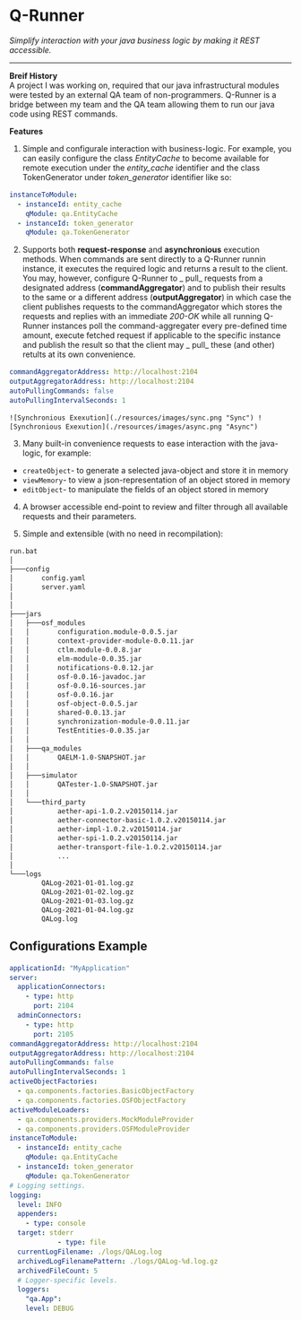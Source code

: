 # Q-Runner

_Simplify interaction with your java business logic by making it REST accessible._

***

**Breif History**  
A project I was working on, required that our java infrastructural modules were tested by an external QA team of non-programmers. Q-Runner is a bridge between my team and the QA team allowing them to run our java code using REST commands.

**Features**

1. Simple and configurale interaction with business-logic. For example, you can easily configure the class _EntityCache_ to become available for remote execution under the _entity_cache_ identifier and the class TokenGenerator under _token_generator_
   identifier like so:

```yaml
instanceToModule:
  - instanceId: entity_cache
    qModule: qa.EntityCache
  - instanceId: token_generator
    qModule: qa.TokenGenerator
```

2. Supports both **request-response** and **asynchronious** execution methods. When commands are sent directly to a Q-Runner runnin instance, it executes the required logic and returns a result to the client. You may, however, configure Q-Runner to _
   pull_ requests from a designated address (**commandAggregator**) and to publish their results to the same or a different address (**outputAggregator**) in which case the client publishes requests to the commandAggregator which stores the requests
   and replies with an immediate _200-OK_ while all running Q-Runner instances poll the command-aggregater every pre-defined time amount, execute fetched request if applicable to the specific instance and publish the result so that the client may _
   pull_ these (and other) retults at its own convenience.

```yaml
commandAggregatorAddress: http://localhost:2104
outputAggregatorAddress: http://localhost:2104
autoPullingCommands: false
autoPullingIntervalSeconds: 1
```

    ![Synchronious Exexution](./resources/images/sync.png "Sync") ![Synchronious Exexution](./resources/images/async.png "Async")

3. Many built-in convenience requests to ease interaction with the java-logic, for example:

* `createObject`- to generate a selected java-object and store it in memory
* `viewMemory`- to view a json-representation of an object stored in memory
* `editObject`- to manipulate the fields of an object stored in memory

4. A browser accessible end-point to review and filter through all available requests and their parameters.

5. Simple and extensible (with no need in recompilation):

```
run.bat
│
├───config
│       config.yaml
│       server.yaml
│  
│
├───jars
│   ├───osf_modules
│   │       configuration.module-0.0.5.jar
│   │       context-provider-module-0.0.11.jar
│   │       ctlm.module-0.0.8.jar
│   │       elm-module-0.0.35.jar
│   │       notifications-0.0.12.jar
│   │       osf-0.0.16-javadoc.jar
│   │       osf-0.0.16-sources.jar
│   │       osf-0.0.16.jar
│   │       osf-object-0.0.5.jar
│   │       shared-0.0.13.jar
│   │       synchronization-module-0.0.11.jar
│   │       TestEntities-0.0.35.jar
│   │
│   ├───qa_modules
│   │       QAELM-1.0-SNAPSHOT.jar
│   │
│   ├───simulator
│   │       QATester-1.0-SNAPSHOT.jar
│   │
│   └───third_party
│           aether-api-1.0.2.v20150114.jar
│           aether-connector-basic-1.0.2.v20150114.jar
│           aether-impl-1.0.2.v20150114.jar
│           aether-spi-1.0.2.v20150114.jar
│           aether-transport-file-1.0.2.v20150114.jar
│           ...
│            
└───logs
        QALog-2021-01-01.log.gz
        QALog-2021-01-02.log.gz
        QALog-2021-01-03.log.gz
        QALog-2021-01-04.log.gz
        QALog.log
```

## Configurations Example

```yaml
applicationId: "MyApplication"
server:
  applicationConnectors:
    - type: http
      port: 2104
  adminConnectors:
    - type: http
      port: 2105
commandAggregatorAddress: http://localhost:2104
outputAggregatorAddress: http://localhost:2104
autoPullingCommands: false
autoPullingIntervalSeconds: 1
activeObjectFactories:
  - qa.components.factories.BasicObjectFactory
  - qa.components.factories.OSFObjectFactory
activeModuleLoaders:
  - qa.components.providers.MockModuleProvider
  - qa.components.providers.OSFModuleProvider
instanceToModule:
  - instanceId: entity_cache
    qModule: qa.EntityCache
  - instanceId: token_generator
    qModule: qa.TokenGenerator
# Logging settings.
logging:
  level: INFO
  appenders:
    - type: console
  target: stderr
            - type: file
  currentLogFilename: ./logs/QALog.log
  archivedLogFilenamePattern: ./logs/QALog-%d.log.gz
  archivedFileCount: 5
  # Logger-specific levels.
  loggers:
    "qa.App":
    level: DEBUG
```
